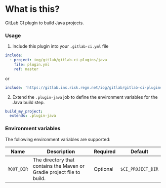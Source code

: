 # What is this?

GitLab CI plugin to build Java projects.

### Usage

1. Include this plugin into your `.gitlab-ci.yml` file

```YAML
include:
  - project: iog/gitlab/gitlab-ci-plugins/java
    file: plugin.yml
    ref: master
```

or

```YAML
include: 'https://gitlab.ins.risk.regn.net/iog/gitlab/gitlab-ci-plugins/java/raw/master/plugin.yml'
```

2. Extend the `.plugin-java` job to define the environment variables for the Java build step.

```YAML
build_my_project:
  extends: .plugin-java
```


### Environment variables

The following environment variables are supported:

| Name | Description | Required | Default |
| ---- | ----------- | -------- | ------- |
| `ROOT_DIR` | The directory that contains the Maven or Gradle project file to build. | Optional | `$CI_PROJECT_DIR` |
